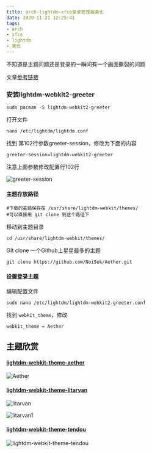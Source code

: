 ```yaml
---
title: arch-lightdm-xfce登录管理器美化
date: 2020-11-21 12:25:41
tags:
- arch
- xfce
- lightdm
- 美化
---
```


不知道是主题问题还是登录的一瞬间有一个画面撕裂的问题

文章[参考链接](https://www.v2ex.com/t/630589)

### 安装lightdm-webkit2-greeter

```
sudo pacman -S lightdm-webkit2-greeter
```

打开文件 

```
nano /etc/lightdm/lightdm.conf
```

找到 第102行参数greeter-session，修改为下面的内容

```
greeter-session=lightdm-webkit2-greeter
```

注意上面参数修改配置行102行

![ greeter-session](/img/Snipaste_2020-11-21_12-34-16.png)

#### 主题存放路径

```
#下载的主题保存在 /usr/share/lightdm-webkit/themes/
#可以直接用 git clone 到这个路径下
```

移动到主题目录

```
cd /usr/share/lightdm-webkit/themes/
```

GIt clone 一个Github上星星最多的主题

```
git clone https://github.com/NoiSek/Aether.git
```

#### 设置登录主题

编辑配置文件

```
sudo nano /etc/lightdm/lightdm-webkit2-greeter.conf
```

找到 ```webkit_theme```，修改

```
webkit_theme = Aether
```

## 主题欣赏

#### [lightdm-webkit-theme-aether](https://github.com/NoiSek/Aether)

![Aether](/img/theme-showcase.gif)

#### [lightdm-webkit-theme-litarvan](https://github.com/Litarvan/lightdm-webkit-theme-litarvan)

![litarvan](/img/68747470733a2f2f6c6974617276616e2e6769746875622e6.png)

![litarvan1](/img/68747470733a2f2f6c6974617276616e2e6769746875622e7.png)

#### [lightdm-webkit-theme-tendou](https://github.com/codehearts/lightdm-webkit-theme-tendou/)

![lightdm-webkit-theme-tendou](/img/screenshot.png)


